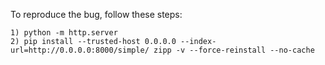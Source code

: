To reproduce the bug, follow these steps:
```
1) python -m http.server
2) pip install --trusted-host 0.0.0.0 --index-url=http://0.0.0.0:8000/simple/ zipp -v --force-reinstall --no-cache
 ```